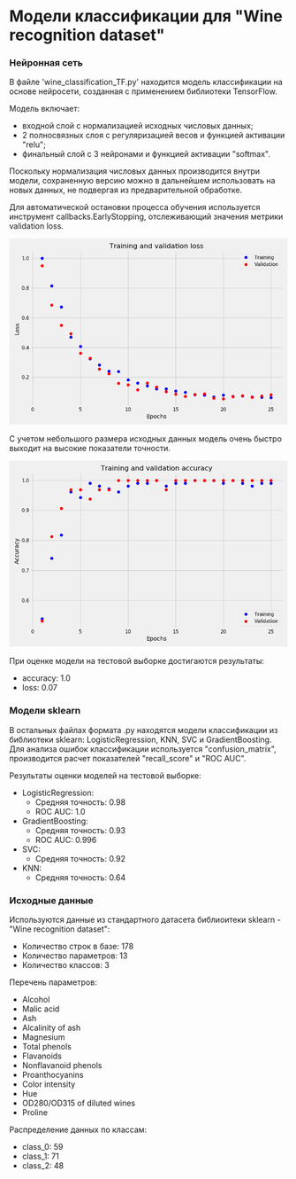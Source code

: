 # Модели классификации для "Wine recognition dataset"

### Нейронная сеть

В файле 'wine_classification_TF.py' находится модель классификации на основе нейросети, созданная с применением библиотеки TensorFlow.

Модель включает:
- входной слой с нормализацией исходных числовых данных;
- 2 полносвязных слоя с регуляризацией весов и функцией активации "relu";
- финальный слой с 3 нейронами и функцией активации "softmax".

Поскольку нормализация числовых данных производится внутри модели, сохраненную версию можно в дальнейшем использовать на новых данных, не подвергая из предварительной обработке.

Для автоматической остановки процесса обучения используется инструмент callbacks.EarlyStopping, отслеживающий значения метрики validation loss.

![nn_loss.png](nn_loss.png)

С учетом небольшого размера исходных данных модель очень быстро выходит на высокие показатели точности.

![nn_acc.png](nn_acc.png)

При оценке модели на тестовой выборке достигаются результаты:
- accuracy: 1.0
- loss: 0.07

### Модели sklearn

В остальных файлах формата .py находятся модели классификации из библиотеки sklearn: LogisticRegression, KNN, SVC и GradientBoosting. Для анализа ошибок классификации используется "confusion_matrix", производится расчет показателей "recall_score" и "ROC AUC".

Результаты оценки моделей на тестовой выборке:
- LogisticRegression:
  - Средняя точность: 0.98
  - ROC AUC: 1.0
- GradientBoosting:
  - Средняя точность: 0.93
  - ROC AUC: 0.996
- SVC:
  - Средняя точность: 0.92
- KNN:
  - Средняя точность: 0.64

### Исходные данные

Используются данные из стандартного датасета библиоитеки sklearn - "Wine recognition dataset":
- Количество строк в базе: 178
- Количество параметров: 13
- Количество классов: 3

Перечень параметров:
- Alcohol
- Malic acid
- Ash
- Alcalinity of ash
- Magnesium
- Total phenols
- Flavanoids
- Nonflavanoid phenols
- Proanthocyanins
- Color intensity
- Hue
- OD280/OD315 of diluted wines
- Proline

Распределение данных по классам:
- class_0: 59
- class_1: 71
- class_2: 48
